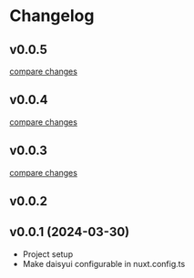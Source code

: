 # Changelog

## v0.0.5

[compare changes](https://github.com/jcmsj/daisyui-nuxt/compare/v0.0.4...v0.0.5)

## v0.0.4

[compare changes](https://github.com/jcmsj/daisyui-nuxt/compare/v0.0.3...v0.0.4)

## v0.0.3

[compare changes](https://github.com/jcmsj/daisyui-nuxt/compare/v0.0.2...v0.0.3)

## v0.0.2

## v0.0.1 (2024-03-30)
* Project setup
* Make daisyui configurable in nuxt.config.ts
